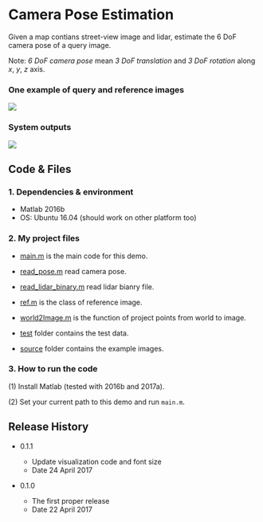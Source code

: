 # **Camera Pose Estimation**
Given a map contians street-view image and lidar, estimate the 6 DoF camera pose of a query image.

Note: _6 DoF camera pose_ mean _3 DoF translation_ and  _3 DoF rotation_ along _x_, _y_, _z_ axis. 

### One example of query and reference images
![][image0]

### System outputs
![][image1]

## Code & Files
### 1. Dependencies & environment

* Matlab 2016b
* OS: Ubuntu 16.04 (should work on other platform too)

### 2. My project files

* [main.m](main.m) is the main code for this demo.

* [read_pose.m](read_pose.m) read camera pose.

* [read_lidar_binary.m](read_lidar_binary.m) read lidar bianry file.

* [ref.m](ref.m) is the class of reference image.

* [world2Image.m](world2Image.m) is the function of project points from world to image.

* [test](data) folder contains the test data.

* [source](source) folder contains the example images.

### 3. How to run the code

(1) Install Matlab (tested with 2016b and 2017a).

(2) Set your current path to this demo and run `main.m`.


## Release History

* 0.1.1
    * Update visualization code and font size
    * Date 24 April 2017

* 0.1.0
    * The first proper release
    * Date 22 April 2017


[//]: # (References)
[image0]: source/images.jpg
[image1]: source/objects.jpg


